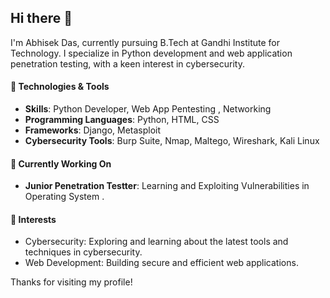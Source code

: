 ## Hi there 👋


<!--**Abhisek3005/Abhisek3005** is a ✨ _special_ ✨ repository because its `README.md` (this file) appears on your GitHub profile-->
I'm Abhisek Das, currently pursuing  B.Tech at Gandhi Institute for Technology. I specialize in Python development and web application penetration testing, with a keen interest in cybersecurity.

#### 🔧 Technologies & Tools
- **Skills**: Python Developer, Web App Pentesting , Networking
- **Programming Languages**: Python, HTML, CSS
- **Frameworks**: Django, Metasploit
- **Cybersecurity Tools**: Burp Suite, Nmap, Maltego, Wireshark, Kali Linux

#### 🌱 Currently Working On
- **Junior Penetration Testter**: Learning and Exploiting Vulnerabilities in Operating System .

#### 🌟 Interests
- Cybersecurity: Exploring and learning about the latest tools and techniques in cybersecurity.
- Web Development: Building secure and efficient web applications.

Thanks for visiting my profile!

